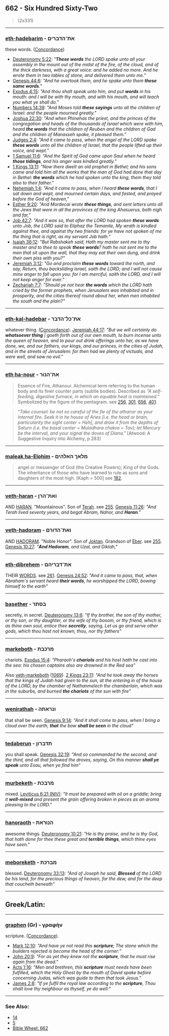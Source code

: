 ## 662 - Six Hundred Sixty-Two
> (2x331)

---

### [eth-hadebarim](/keys/ATh-HDBRIMf) - את־הדברים
these words. ([Concordance](https://biblehub.com/hebrew/haddevarim_1697.htm))

- [Deuteronomy 5:22](https://biblehub.com/deuteronomy/5-22.htm): *"**These words** the LORD spake unto all your assembly in the mount out of the midst of the fire, of the cloud, and of the thick darkness, with a great voice: and he added no more. And he wrote them in two tables of stone, and delivered them unto me."*
- [Genesis 44:6](https://biblehub.com/genesis/44-6.htm): *"And he overtook them, and he spake unto them **these same words**."*
- [Exodus 4:15](https://biblehub.com/exodus/4-15.htm): *"And thou shalt speak unto him, and put **words** in his mouth: and I will be with thy mouth, and with his mouth, and will teach you what ye shall do."*
- [Numbers 14:39](https://biblehub.com/numbers/14-39.htm): *"And Moses told **these sayings** unto all the children of Israel: and the people mourned greatly."*
- [Joshua 22:30](https://biblehub.com/joshua/22-30.htm): *"And when Phinehas the priest, and the princes of the congregation and heads of the thousands of Israel which were with him, heard **the words** that the children of Reuben and the children of Gad and the children of Manasseh spake, it pleased them."*
- [Judges 2:4](https://biblehub.com/judges/2-4.htm): *"And it came to pass, when the angel of the LORD spake **these words** unto all the children of Israel, that the people lifted up their voice, and wept."*
- [1 Samuel 11:6](https://biblehub.com/1_samuel/11-6.htm): *"And the Spirit of God came upon Saul when he heard **those tidings**, and his anger was kindled greatly."*
- [1 Kings 13:11](https://biblehub.com/1_kings/13-11.htm): *"Now there dwelt an old prophet in Bethel; and his sons came and told him all the works that the man of God had done that day in Bethel: **the words** which he had spoken unto the king, them they told also to their father."*
- [Nehemiah 1:4](https://biblehub.com/nehemiah/1-4.htm): *"And it came to pass, when I heard **these words**, that I sat down and wept, and mourned certain days, and fasted, and prayed before the God of heaven,"*
- [Esther 9:20](https://biblehub.com/esther/9-20.htm): *"And Mordecai wrote **these things**, and sent letters unto all the Jews that were in all the provinces of the king Ahasuerus, both nigh and far,"*
- [Job 42:7](https://biblehub.com/job/42-7.htm): *"And it was so, that after the LORD had spoken **these words** unto Job, the LORD said to Eliphaz the Temanite, My wrath is kindled against thee, and against thy two friends: for ye have not spoken of me the thing that is right, as my servant Job hath."*
- [Isaiah 36:12](https://biblehub.com/isaiah/36-12.htm): *"But Rabshakeh said, Hath my master sent me to thy master and to thee to speak **these words**? hath he not sent me to the men that sit upon the wall, that they may eat their own dung, and drink their own piss with you?"*
- [Jeremiah 3:12](https://biblehub.com/jeremiah/3-12.htm): *"Go and proclaim **these words** toward the north, and say, Return, thou backsliding Israel, saith the LORD; and I will not cause mine anger to fall upon you: for I am merciful, saith the LORD, and I will not keep anger for ever."*
- [Zechariah 7:7](https://biblehub.com/zechariah/7-7.htm): *"Should ye not hear **the words** which the LORD hath cried by the former prophets, when Jerusalem was inhabited and in prosperity, and the cities thereof round about her, when men inhabited the south and the plain?"*

---

### [eth-kal-hadebar](/keys/ATh-KL-HDBR) - את־כל־הדבר
whatever thing. ([Concordance](https://biblehub.com/hebrew/haddavar_1697.htm)). [Jeremiah 44:17](https://biblehub.com/jeremiah/44-17.htm): *"But we will certainly do **whatsoever thing** | goeth forth out of our own mouth, to burn incense unto the queen of heaven, and to pour out drink offerings unto her, as we have done, we, and our fathers, our kings, and our princes, in the cities of Judah, and in the streets of Jerusalem: for then had we plenty of victuals, and were well, and saw no evil."*

---

### [eth ha-nour](/keys/ATh-HNVR) - את־הנור
> Essence of Fire, Athanour. Alchemical term referring to the human body and its finer counter parts (subtle bodies). Described as *"A self-feeding, digestive furnace, in which an equable heat is maintained."* Symbolized by the figure of the pentagram. see [256](256), [301](301), [656](656), [401](401).

> *"Take counsel: be not so careful of the fie of the athanor as your internal fire. Seek it in he house of Aries [i.e. the head or brain, particularity the sight center = Heh], and draw it from the depths of Saturn (i.e. the basal center = Muladhara chakra = Tav); let Mercury be the interval, and your signal the doves of Diana."* [Atwood: A Suggestive Inquiry into Alchemy, p.283]

---

### [maleak ha-Elohim](/keys/MLAKf.HALHIM) - מלאך האלהים
> angel or messenger of God (the Creative Powers); King of the Gods. The inheritance of those who have learned to rule as sons and daughters of the most high. [Kaph = 500] see [182](182).

---

### [veth-haran](/keys/VATh-HRN) - ואת־הרן
AND [HARAN](/keys/HRN). "Mountainous". Son of [Terah](/keys/TRCh). see [255](255). [Genesis 11:26](https://biblehub.com/genesis/11-26.htm): *"And Terah lived seventy years, and begat Abram, Nahor, and **Haran**."*

---

### [veth-hadoram](/keys/VATh-HDVRM) - ואת־הדורם
AND [HADORAM](/keys/HDVRM). "Noble Honor". Son of [Joktan](/keys/IQTN). Grandson of [Eber](/keys/OBR). see [255](255). [Genesis 10:27](https://biblehub.com/genesis/10-27.htm): *"**And Hadoram**, and Uzal, and Diklah,"*

---

### [eth-dibrehem](/keys/ATh-DBRIHM) - את־דבריהם
THEIR [WORDS](/keys/DBRIHM). see [261](261). [Genesis 24:52](https://biblehub.com/genesis/24-52.htm): *"And it came to pass, that, when Abraham's servant heard **their words**, he worshipped the LORD, bowing himself to the earth"*

---

### [basether](/keys/BSThR) - בסתר
secretly, in secret. [Deuteronomy 13:6](https://biblehub.com/deuteronomy/13-6.htm): *"If thy brother, the son of thy mother, or thy son, or thy daughter, or the wife of thy bosom, or thy friend, which is as thine own soul, entice thee **secretly**, saying, Let us go and serve other gods, which thou hast not known, thou, nor thy fathers"*

---

### [markeboth](/keys/MRKBTh) - מרכבת
chariots. [Exodus 15:4](https://biblehub.com/exodus/15-4.htm): *"Pharaoh's **chariots** and his host hath he cast into the sea: his chosen captains also are drowned in the Red sea"*

Also [veth-markeboth](/keys/VATh-MRKBTh) ([1069](1069)). [2 Kings 23:11](https://biblehub.com/2_kings/23-11.htm): *"And he took away the horses that the kings of Judah had given to the sun, at the entering in of the house of the LORD, by the chamber of Nathanmelech the chamberlain, which was in the suburbs, and burned **the chariots** of the sun with fire"*

---

### [wenirathah](/keys/VNRAThH) - ונראתה
that shall be seen. [Genesis 9:14](https://biblehub.com/genesis/9-14.htm): *"And it shall come to pass, when I bring a cloud over the earth, **that** the bow **shall be seen** in the cloud"*

---

### [tedaberun](/keys/ThDBRVN) - תדברון
you shall speak. [Genesis 32:19](https://biblehub.com/genesis/32-19.htm): *"And so commanded he the second, and the third, and all that followed the droves, saying, On this manner **shall ye speak** unto Esau, when ye find him"*

---

### [murbeketh](/keys/MRBKTh) - מרבכת
mixed. [Leviticus 6:21 (NIV)](https://biblehub.com/leviticus/6-21.htm): *"It must be prepared with oil on a griddle; bring it **well-mixed** and present the grain offering broken in pieces as an aroma pleasing to the LORD."*

---

### [hanoraoth](/keys/HNVRATh) - הנוראת
awesome things. [Deuteronomy 10:21](https://biblehub.com/deuteronomy/10-21.htm): *"He is thy praise, and he is thy God, that hath done for thee these great and **terrible things**, which thine eyes have seen."*

---

### [meboreketh](/keys/MBRKTh) - מברכת
blessed. [Deuteronomy 33:13](https://biblehub.com/deuteronomy/33-13.htm): *"And of Joseph he said, **Blessed** of the LORD be his land, for the precious things of heaven, for the dew, and for the deep that coucheth beneath"*

---

## Greek/Latin:

---

### [graphen](/greek?word=graphhn) (Gr) - γραφὴν
scripture. ([Concordance](https://biblehub.com/greek/graphe_n_1124.htm)).

- [Mark 12:10](https://biblehub.com/mark/12-10.htm): *"And have ye not read this **scripture**; The stone which the builders rejected is become the head of the corner:"*
- [John 20:9](https://biblehub.com/john/20-9.htm): *"For as yet they knew not the **scripture**, that he must rise again from the dead."*
- [Acts 1:16](https://biblehub.com/acts/1-16.htm): *"Men and brethren, this **scripture** must needs have been fulfilled, which the Holy Ghost by the mouth of David spake before concerning Judas, which was guide to them that took Jesus."*
- [James 2:8](https://biblehub.com/james/2-8.htm): *"If ye fulfil the royal law according to the **scripture**, Thou shalt love thy neighbour as thyself, ye do well:"*

---

### See Also:

- [14](14)
- [5](5)
- [Bible Wheel: 662](https://www.biblewheel.com//GR/GR_Database.php?SearchBy_Gematria=662)
